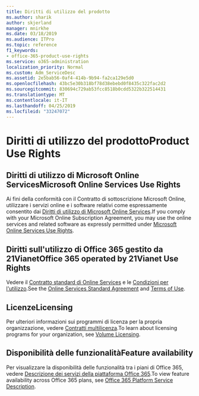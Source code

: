 ```yaml
---
title: Diritti di utilizzo del prodotto
ms.author: sharik
author: skjerland
manager: mnirkhe
ms.date: 03/18/2019
ms.audience: ITPro
ms.topic: reference
f1_keywords:
- office-365-product-use-rights
ms.service: o365-administration
localization_priority: Normal
ms.custom: Adm_ServiceDesc
ms.assetid: 2e5bab56-0af4-414b-9b94-fa2ca129e5d0
ms.openlocfilehash: 43bc5e30b318bf78d38ebebd0f8435c322fac2d2
ms.sourcegitcommit: 830694c729ab53fcc8518b0cdd5322b322514431
ms.translationtype: MT
ms.contentlocale: it-IT
ms.lasthandoff: 04/25/2019
ms.locfileid: "33247072"
---
```

# <a name="product-use-rights"></a><span data-ttu-id="348d6-102">Diritti di utilizzo del prodotto</span><span class="sxs-lookup"><span data-stu-id="348d6-102">Product Use Rights</span></span>

## <a name="microsoft-online-services-use-rights"></a><span data-ttu-id="348d6-103">Diritti di utilizzo di Microsoft Online Services</span><span class="sxs-lookup"><span data-stu-id="348d6-103">Microsoft Online Services Use Rights</span></span>

<span data-ttu-id="348d6-104">Ai fini della conformità con il Contratto di sottoscrizione Microsoft Online, utilizzare i servizi online e i software relativi come espressamente consentito dai [Diritti di utilizzo di Microsoft Online Services](http://www.microsoftvolumelicensing.com/DocumentSearch.aspx?Mode=3&DocumentTypeId=37&ShowArchived=true).</span><span class="sxs-lookup"><span data-stu-id="348d6-104">If you comply with your Microsoft Online Subscription Agreement, you may use the online services and related software as expressly permitted under [Microsoft Online Services Use Rights](http://www.microsoftvolumelicensing.com/DocumentSearch.aspx?Mode=3&DocumentTypeId=37&ShowArchived=true).</span></span>
  
## <a name="office-365-operated-by-21vianet-use-rights"></a><span data-ttu-id="348d6-105">Diritti sull'utilizzo di Office 365 gestito da 21Vianet</span><span class="sxs-lookup"><span data-stu-id="348d6-105">Office 365 operated by 21Vianet Use Rights</span></span>

<span data-ttu-id="348d6-106">Vedere il [Contratto standard di Online Services](http://www.21vbluecloud.com/office365/O365-AgreeWebDir/) e le [Condizioni per l'utilizzo](http://www.21vbluecloud.com/office365/O365-TOU/).</span><span class="sxs-lookup"><span data-stu-id="348d6-106">See the [Online Services Standard Agreement](http://www.21vbluecloud.com/office365/O365-AgreeWebDir/) and [Terms of Use](http://www.21vbluecloud.com/office365/O365-TOU/).</span></span>
  
## <a name="licensing"></a><span data-ttu-id="348d6-107">Licenze</span><span class="sxs-lookup"><span data-stu-id="348d6-107">Licensing</span></span>

<span data-ttu-id="348d6-108">Per ulteriori informazioni sui programmi di licenza per la propria organizzazione, vedere [Contratti multilicenza](https://go.microsoft.com/fwlink/?LinkId=393693).</span><span class="sxs-lookup"><span data-stu-id="348d6-108">To learn about licensing programs for your organization, see [Volume Licensing](https://go.microsoft.com/fwlink/?LinkId=393693).</span></span>
  
## <a name="feature-availability"></a><span data-ttu-id="348d6-109">Disponibilità delle funzionalità</span><span class="sxs-lookup"><span data-stu-id="348d6-109">Feature availability</span></span>

<span data-ttu-id="348d6-110">Per visualizzare la disponibilità delle funzionalità tra i piani di Office 365, vedere [Descrizione dei servizi della piattaforma Office 365](https://technet.microsoft.com/en-us/library/office-365-platform-service-description.aspx).</span><span class="sxs-lookup"><span data-stu-id="348d6-110">To view feature availability across Office 365 plans, see [Office 365 Platform Service Description](https://technet.microsoft.com/en-us/library/office-365-platform-service-description.aspx).</span></span>
  

